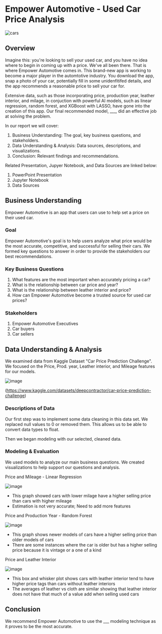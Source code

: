 # Empower Automotive - Used Car Price Analysis

![cars](https://th.bing.com/th/id/R.9afaff6944accabe5dc55f713134f5fa?rik=ha%2fls5fh6wMN2Q&riu=http%3a%2f%2fmcity.umich.edu%2fwp-content%2fuploads%2f2017%2f02%2fcar-sunrise.jpg&ehk=3ZQbYDUCnoP09vNWkQ1uj7XLQWarfDz6hUJY1pmOLy8%3d&risl=&pid=ImgRaw&r=0)

## Overview
Imagine this: you're looking to sell your used car, and you have no idea where to begin in coming up with a price. We've all been there. That is where Empower Automotive comes in. This brand-new app is working to become a major player in the automtotive industry. You download the app, snap a photo of your car, potentially fill in some unidenfitifed details, and the app recommends a reasonable price to sell your car for.

Extensive data, such as those incorporating price, production year, leather interior, and milage, in conjuction with powerful AI models, such as linear regression, random forest, and XGBoost with LASSO, have gone into the creation of this app. Our final recommended model, ___, did an effective job at solving the problem.

In our report we will cover:
1. Business Understanding: The goal, key business questions, and stakeholders.
2. Data Understanding & Analysis: Data sources, descriptions, and visualizations.
3. Conclusion: Relevant findings and recommendations. 

Related Presentation, Jupyer Notebook, and Data Sources are linked below:
1. PowerPoint Presentation
2. Jupyter Notebook
3. Data Sources

## Business Understanding
Empower Automotive is an app that users can use to help set a price on their used car.

### Goal
Empower Automotive's goal is to help users analyze what price would be the most accurate, competitive, and successful for selling their cars. We formed key questions to answer in order to provide the stakeholders our best recommendations.

### Key Business Questions
1. What features are the most important when accurately pricing a car?
2. What is the relationship between car price and year?
3. What is the relationship between leather interior and price?
4. How can Empower Automotive become a trusted source for used car prices?

### Stakeholders
1. Empower Automotive Executives
2. Car buyers
3. Car sellers

## Data Understanding & Analysis
We examined data from Kaggle Dataset "Car Price Prediction Challenge". We focused on the Price, Prod. year, Leather interior, and Mileage features for our models.

![image](https://github.com/omunozsanchezdeloitte/Capstone---Group-3/assets/125094602/1ef59da8-3979-461c-9d31-7db5ebd3b4eb)

(https://www.kaggle.com/datasets/deepcontractor/car-price-prediction-challenge)

### Descriptions of Data
Our first step was to implement some data cleaning in this data set. We replaced null values to 0 or removed them. This allows us to be able to convert data types to float.

Then we began modeling with our selected, cleaned data.

### Modeling & Evaluation
We used models to analyze our main business questions. We created visualizations to help support our questions and analysis.

Price and Mileage - Linear Regression

![image](https://github.com/omunozsanchezdeloitte/Capstone---Group-3/assets/125094602/9de7b480-68ab-411a-9170-752ff48711e8)

- This graph showed cars with lower milage have a higher selling price than cars with higher mileage
- Estimation is not very accurate; Need to add more features

Price and Production Year - Random Forest

![image](https://github.com/omunozsanchezdeloitte/Capstone---Group-3/assets/125094602/1e9fab84-e1ba-4ff7-a9f4-d83449ee6969)

- This graph shows newer models of cars have a higher selling price than older models of cars
- There are some instances where the car is older but has a higher selling price because it is vintage or a one of a kind

Price and Leather Interior

![image](https://github.com/omunozsanchezdeloitte/Capstone---Group-3/assets/125094602/eec1b81d-0071-4316-b219-5412e8014dee)

- This box and whisker plot shows cars with leather interior tend to have higher price tags than cars without leather interiors
- The averages of leather vs cloth are similar showing that leather interior does not have that much of a value add when selling used cars

## Conclusion
We recommend Empower Automotive to use the ___ modeling technique as it proves to be the most accurate.
